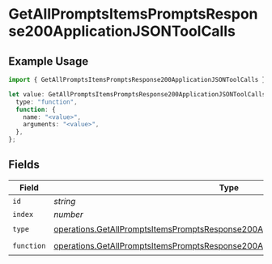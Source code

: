 # GetAllPromptsItemsPromptsResponse200ApplicationJSONToolCalls

## Example Usage

```typescript
import { GetAllPromptsItemsPromptsResponse200ApplicationJSONToolCalls } from "orq-poc-typescript-multi-env-version/models/operations";

let value: GetAllPromptsItemsPromptsResponse200ApplicationJSONToolCalls = {
  type: "function",
  function: {
    name: "<value>",
    arguments: "<value>",
  },
};
```

## Fields

| Field                                                                                                                                                                              | Type                                                                                                                                                                               | Required                                                                                                                                                                           | Description                                                                                                                                                                        |
| ---------------------------------------------------------------------------------------------------------------------------------------------------------------------------------- | ---------------------------------------------------------------------------------------------------------------------------------------------------------------------------------- | ---------------------------------------------------------------------------------------------------------------------------------------------------------------------------------- | ---------------------------------------------------------------------------------------------------------------------------------------------------------------------------------- |
| `id`                                                                                                                                                                               | *string*                                                                                                                                                                           | :heavy_minus_sign:                                                                                                                                                                 | N/A                                                                                                                                                                                |
| `index`                                                                                                                                                                            | *number*                                                                                                                                                                           | :heavy_minus_sign:                                                                                                                                                                 | N/A                                                                                                                                                                                |
| `type`                                                                                                                                                                             | [operations.GetAllPromptsItemsPromptsResponse200ApplicationJSONResponseBody1Type](../../models/operations/getallpromptsitemspromptsresponse200applicationjsonresponsebody1type.md) | :heavy_check_mark:                                                                                                                                                                 | N/A                                                                                                                                                                                |
| `function`                                                                                                                                                                         | [operations.GetAllPromptsItemsPromptsResponse200ApplicationJSONFunction](../../models/operations/getallpromptsitemspromptsresponse200applicationjsonfunction.md)                   | :heavy_check_mark:                                                                                                                                                                 | N/A                                                                                                                                                                                |